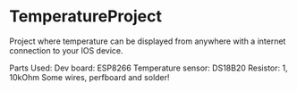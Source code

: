 # TemperatureProject
Project where temperature can be displayed from anywhere with a internet connection to your IOS device. 

Parts Used:
Dev board: ESP8266
Temperature sensor: DS18B20
Resistor: 1, 10kOhm
Some wires, perfboard and solder! 
